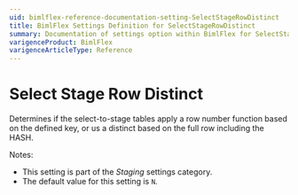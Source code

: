 ```yaml
---
uid: bimlflex-reference-documentation-setting-SelectStageRowDistinct
title: BimlFlex Settings Definition for SelectStageRowDistinct
summary: Documentation of settings option within BimlFlex for SelectStageRowDistinct
varigenceProduct: BimlFlex
varigenceArticleType: Reference
---
```


# Select Stage Row Distinct

Determines if the select-to-stage tables apply a row number function based on the defined key, or us a distinct based on the full row including the HASH.

Notes:

* This setting is part of the *Staging* settings category.
* The default value for this setting is `N`.
